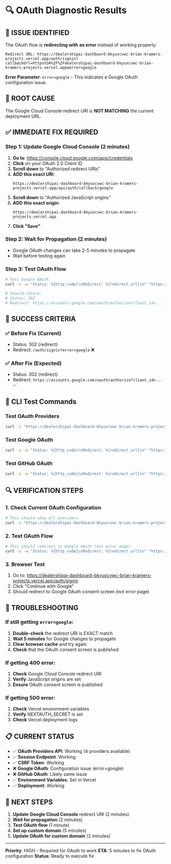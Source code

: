 # 🔍 OAuth Diagnostic Results

## 🚨 ISSUE IDENTIFIED

The OAuth flow is **redirecting with an error** instead of working properly:

```
Redirect URL: https://dealershipai-dashboard-bkyuxcvwc-brian-kramers-projects.vercel.app/auth/signin?callbackUrl=https%3A%2F%2Fdealershipai-dashboard-bkyuxcvwc-brian-kramers-projects.vercel.app&error=google
```

**Error Parameter**: `error=google` - This indicates a Google OAuth configuration issue.

## 🔧 ROOT CAUSE

The Google Cloud Console redirect URI is **NOT MATCHING** the current deployment URL.

## ✅ IMMEDIATE FIX REQUIRED

### Step 1: Update Google Cloud Console (2 minutes)

1. **Go to**: https://console.cloud.google.com/apis/credentials
2. **Click** on your OAuth 2.0 Client ID
3. **Scroll down** to "Authorized redirect URIs"
4. **ADD this exact URI**:
   ```
   https://dealershipai-dashboard-bkyuxcvwc-brian-kramers-projects.vercel.app/api/auth/callback/google
   ```
5. **Scroll down** to "Authorized JavaScript origins"
6. **ADD this exact origin**:
   ```
   https://dealershipai-dashboard-bkyuxcvwc-brian-kramers-projects.vercel.app
   ```
7. **Click "Save"**

### Step 2: Wait for Propagation (2 minutes)
- Google OAuth changes can take 2-5 minutes to propagate
- Wait before testing again

### Step 3: Test OAuth Flow
```bash
# Test Google OAuth
curl -s -w "Status: %{http_code}\nRedirect: %{redirect_url}\n" "https://dealershipai-dashboard-bkyuxcvwc-brian-kramers-projects.vercel.app/api/auth/signin/google"

# Should return:
# Status: 302
# Redirect: https://accounts.google.com/oauth/authorize?client_id=...
```

## 🎯 SUCCESS CRITERIA

### ✅ Before Fix (Current)
- Status: 302 (redirect)
- Redirect: `/auth/signin?error=google` ❌

### ✅ After Fix (Expected)
- Status: 302 (redirect)
- Redirect: `https://accounts.google.com/oauth/authorize?client_id=...` ✅

## 🧪 CLI Test Commands

### Test OAuth Providers
```bash
curl -s "https://dealershipai-dashboard-bkyuxcvwc-brian-kramers-projects.vercel.app/api/auth/providers" | jq .
```

### Test Google OAuth
```bash
curl -s -w "Status: %{http_code}\nRedirect: %{redirect_url}\n" "https://dealershipai-dashboard-bkyuxcvwc-brian-kramers-projects.vercel.app/api/auth/signin/google"
```

### Test GitHub OAuth
```bash
curl -s -w "Status: %{http_code}\nRedirect: %{redirect_url}\n" "https://dealershipai-dashboard-bkyuxcvwc-brian-kramers-projects.vercel.app/api/auth/signin/github"
```

## 🔍 VERIFICATION STEPS

### 1. Check Current OAuth Configuration
```bash
# This should show all providers
curl -s "https://dealershipai-dashboard-bkyuxcvwc-brian-kramers-projects.vercel.app/api/auth/providers" | jq .
```

### 2. Test OAuth Flow
```bash
# This should redirect to Google OAuth (not error page)
curl -s -w "Status: %{http_code}\nRedirect: %{redirect_url}\n" "https://dealershipai-dashboard-bkyuxcvwc-brian-kramers-projects.vercel.app/api/auth/signin/google"
```

### 3. Browser Test
1. Go to: https://dealershipai-dashboard-bkyuxcvwc-brian-kramers-projects.vercel.app/auth/signin
2. Click "Continue with Google"
3. Should redirect to Google OAuth consent screen (not error page)

## 🚨 TROUBLESHOOTING

### If still getting `error=google`:
1. **Double-check** the redirect URI is EXACT match
2. **Wait 5 minutes** for Google changes to propagate
3. **Clear browser cache** and try again
4. **Check** that the OAuth consent screen is published

### If getting 400 error:
1. **Check** Google Cloud Console redirect URI
2. **Verify** JavaScript origins are set
3. **Ensure** OAuth consent screen is published

### If getting 500 error:
1. **Check** Vercel environment variables
2. **Verify** NEXTAUTH_SECRET is set
3. **Check** Vercel deployment logs

## 📋 CURRENT STATUS

- ✅ **OAuth Providers API**: Working (4 providers available)
- ✅ **Session Endpoint**: Working
- ✅ **CSRF Token**: Working
- ❌ **Google OAuth**: Configuration issue (error=google)
- ❌ **GitHub OAuth**: Likely same issue
- ✅ **Environment Variables**: Set in Vercel
- ✅ **Deployment**: Working

## 🎯 NEXT STEPS

1. **Update Google Cloud Console** redirect URI (2 minutes)
2. **Wait for propagation** (2 minutes)
3. **Test OAuth flow** (1 minute)
4. **Set up custom domain** (5 minutes)
5. **Update OAuth for custom domain** (2 minutes)

---

**Priority**: HIGH - Required for OAuth to work
**ETA**: 5 minutes to fix OAuth configuration
**Status**: Ready to execute fix
